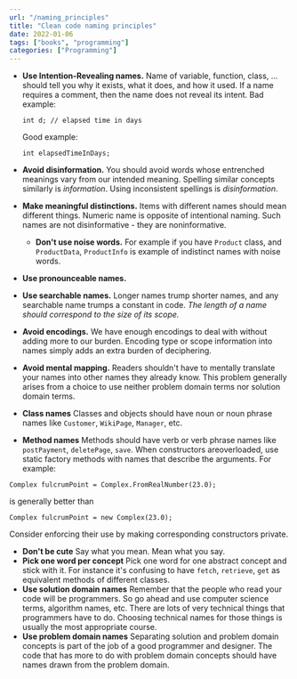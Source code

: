 ```yaml
---
url: "/naming_principles"
title: "Clean code naming principles"
date: 2022-01-06
tags: ["books", "programming"]
categories: ["Programming"]
---
```


- **Use Intention-Revealing names.** Name of variable, function, class, ... should tell you why it exists, what it does, and how it used. If a name requires a comment, then the name does not reveal its intent. 
	Bad example:
	```
	int d; // elapsed time in days
	```
	
	Good  example:
	```
	int elapsedTimeInDays;
	```

- **Avoid disinformation.** You should avoid words whose entrenched meanings vary from our intended meaning. Spelling similar concepts similarly is *information*. Using inconsistent spellings is *disinformation*.
- **Make meaningful distinctions.** Items with different names should mean different things. Numeric name is opposite of intentional naming. Such names are not disinformative - they are noninformative. 
	- **Don't use noise words.** For example if you have `Product` class, and `ProductData`, `ProductInfo` is example of indistinct names with noise words.
- **Use pronounceable names.** 
- **Use searchable names.** Longer names trump shorter names, and any searchable name trumps a constant in code. *The length of a name should correspond to the size of its scope.*
- **Avoid encodings.** We have enough encodings to deal with without adding more to our burden. Encoding type or scope information into names simply adds an extra burden of deciphering.
- **Avoid mental mapping.** Readers shouldn't have to mentally translate your names into other names they already know. This problem generally arises from a choice to use neither problem domain terms nor solution domain terms. 
- **Class names** Classes and objects should have noun or noun phrase names like `Customer`, `WikiPage`, `Manager`, etc.
- **Method names** Methods should have verb or verb phrase names like `postPayment`, `deletePage`, `save`. When constructors areoverloaded, use static factory methods with names that describe the arguments. For example: 
```
Complex fulcrumPoint = Complex.FromRealNumber(23.0);
``` 
is generally better than
```
Complex fulcrumPoint = new Complex(23.0);
```
Consider enforcing their use by making corresponding constructors private.
- **Don't be cute** Say what you mean. Mean what you say.
- **Pick one word per concept** Pick one word for one abstract concept and stick with it. For instance it's confusing to have `fetch`, `retrieve`, `get` as equivalent methods of different classes.
- **Use solution domain names** Remember that the people who read your code will be programmers. So go ahead and use computer science terms, algorithm names, etc. There are lots of very technical things that programmers have to do. Choosing technical names for those things is usually the most appropriate course.
- **Use problem domain names** Separating solution and problem domain concepts is part of the job of a good programmer and designer. The code that has more to do with problem domain concepts should have names drawn from the problem domain.
